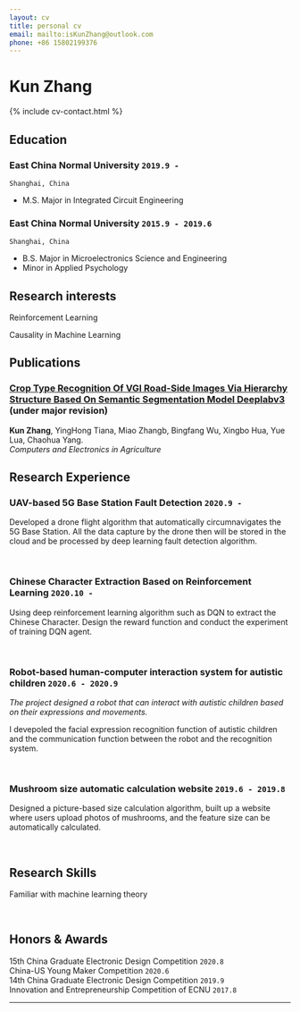 ```yaml
---
layout: cv
title: personal cv
email: mailto:isKunZhang@outlook.com
phone: +86 15802199376
---
```


# Kun **Zhang**

<!--
include contact information from the front matter
Supported arguments:
    - homepage: url, text
    - phone
    - email
-->

{% include cv-contact.html %}

## Education

### **East China Normal University** `2019.9 -`

```
Shanghai, China 
```
- M.S. Major in Integrated Circuit Engineering


### **East China Normal University** `2015.9 - 2019.6`

```
Shanghai, China 
```

- B.S.  Major in Microelectronics Science and Engineering
- Minor in Applied Psychology


## Research interests

Reinforcement Learning

Causality in Machine Learning




## Publications

### [**Crop Type Recognition Of VGI Road-Side Images Via Hierarchy Structure Based On Semantic Segmentation Model Deeplabv3**](http://website-leadtopaper)  (under major revision)
**Kun Zhang**, YingHong Tiana, Miao Zhangb, Bingfang Wu, Xingbo Hua, Yue Lua, Chaohua Yang.<br> 
_Computers and Electronics in Agriculture_<br>

<!-- 
[[PDF](http://penrose.ink/media/Penrose_SIGGRAPH2020.pdf)]
[[BibTeX]({{ page.homepage.url }}/assets/siggraph20-penrose.txt)]
[[www](http://penrose.ink/siggraph20.html)]
[[repo](https://github.com/penrose/penrose)]-->


## Research Experience

### **UAV-based 5G Base Station Fault Detection** `2020.9 -`

Developed a drone flight algorithm that automatically circumnavigates the 5G Base Station. All the data capture by the drone then will be stored in the cloud and be processed by deep learning fault detection algorithm.

<br>

### **Chinese Character Extraction Based on Reinforcement Learning**  `2020.10 -`
Using deep reinforcement learning algorithm such as DQN to extract the Chinese Character. Design the reward function and conduct the experiment of training DQN agent.

<br>

### **Robot-based human-computer interaction system for autistic children** `2020.6 - 2020.9`
_The project designed a robot that can interact with autistic children based on their expressions and movements._

I devepoled the facial expression recognition function of autistic children and the communication function between the robot and the recognition system.


<br>

### **Mushroom size automatic calculation website**  `2019.6 - 2019.8`
Designed a picture-based size calculation algorithm, built up a website where users upload photos of mushrooms, and the feature size can be automatically calculated.


<br>



## Research Skills
Familiar with machine learning theory



<br>

## Honors & Awards

15th China Graduate Electronic Design Competition  `2020.8` <br>
China-US Young Maker Competition `2020.6` <br>
14th China Graduate Electronic Design Competition  `2019.9` <br>
Innovation and Entrepreneurship Competition of ECNU  `2017.8` <br>

---



<!-- ### Footer

Last updated: May 2013 -->

